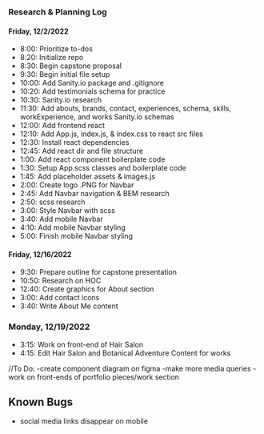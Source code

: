 ### Research & Planning Log
#### Friday, 12/2/2022
* 8:00: Prioritize to-dos
* 8:20: Initialize repo
* 8:30: Begin capstone proposal
* 9:30: Begin initial file setup
* 10:00: Add Sanity.io package and .gitignore
* 10:20: Add testimonials schema for practice
* 10:30: Sanity.io research
* 11:30: Add abouts, brands, contact, experiences, schema, skills, workExperience, and works Sanity.io schemas
* 12:00: Add frontend react
* 12:10: Add App.js, index.js, & index.css to react src files
* 12:30: Install react dependencies
* 12:45: Add react dir and file structure
* 1:00: Add react component boilerplate code
* 1:30: Setup App.scss classes and boilerplate code
* 1:45: Add placeholder assets & images.js
* 2:00: Create logo .PNG for Navbar
* 2:45: Add Navbar navigation & BEM research
* 2:50: scss research
* 3:00: Style Navbar with scss
* 3:40: Add mobile Navbar
* 4:10: Add mobile Navbar styling
* 5:00: Finish mobile Navbar styling

#### Friday, 12/16/2022
* 9:30: Prepare outline for capstone presentation
* 10:50: Research on HOC
* 12:40: Create graphics for About section
* 3:00: Add contact icons
* 3:40: Write About Me content

### Monday, 12/19/2022
* 3:15: Work on front-end of Hair Salon
* 4:15: Edit Hair Salon and Botanical Adventure Content for works

//To Do:
-create component diagram on figma
-make more media queries
-work on front-ends of portfolio pieces/work section

## Known Bugs

* social media links disappear on mobile